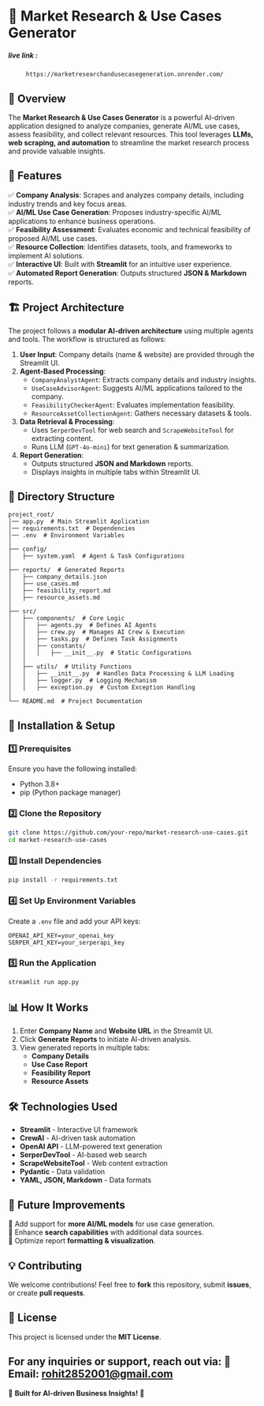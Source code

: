 # 🚀 Market Research & Use Cases Generator
##### live link : 
         https://marketresearchandusecasegeneration.onrender.com/
## 📌 Overview
The **Market Research & Use Cases Generator** is a powerful AI-driven application designed to analyze companies, generate AI/ML use cases, assess feasibility, and collect relevant resources. This tool leverages **LLMs, web scraping, and automation** to streamline the market research process and provide valuable insights.

## 🎯 Features
✅ **Company Analysis**: Scrapes and analyzes company details, including industry trends and key focus areas.  
✅ **AI/ML Use Case Generation**: Proposes industry-specific AI/ML applications to enhance business operations.  
✅ **Feasibility Assessment**: Evaluates economic and technical feasibility of proposed AI/ML use cases.  
✅ **Resource Collection**: Identifies datasets, tools, and frameworks to implement AI solutions.  
✅ **Interactive UI**: Built with **Streamlit** for an intuitive user experience.  
✅ **Automated Report Generation**: Outputs structured **JSON & Markdown** reports.  

## 🏗️ Project Architecture
The project follows a **modular AI-driven architecture** using multiple agents and tools. The workflow is structured as follows:

1. **User Input**: Company details (name & website) are provided through the Streamlit UI.
2. **Agent-Based Processing**:
   - `CompanyAnalystAgent`: Extracts company details and industry insights.
   - `UseCaseAdvisorAgent`: Suggests AI/ML applications tailored to the company.
   - `FeasibilityCheckerAgent`: Evaluates implementation feasibility.
   - `ResourceAssetCollectionAgent`: Gathers necessary datasets & tools.
3. **Data Retrieval & Processing**:
   - Uses `SerperDevTool` for web search and `ScrapeWebsiteTool` for extracting content.
   - Runs LLM (`GPT-4o-mini`) for text generation & summarization.
4. **Report Generation**:
   - Outputs structured **JSON and Markdown** reports.
   - Displays insights in multiple tabs within Streamlit UI.

## 📂 Directory Structure
```
project_root/
│── app.py  # Main Streamlit Application
│── requirements.txt  # Dependencies
│── .env  # Environment Variables
│
├── config/
│   ├── system.yaml  # Agent & Task Configurations
│
├── reports/  # Generated Reports
│   ├── company_details.json
│   ├── use_cases.md
│   ├── feasibility_report.md
│   ├── resource_assets.md
│
├── src/
│   ├── components/  # Core Logic
│   │   ├── agents.py  # Defines AI Agents
│   │   ├── crew.py  # Manages AI Crew & Execution
│   │   ├── tasks.py  # Defines Task Assignments
│   │   ├── constants/
│   │   │   ├── __init__.py  # Static Configurations
│   │
│   ├── utils/  # Utility Functions
│   │   ├── __init__.py  # Handles Data Processing & LLM Loading
│   │   ├── logger.py  # Logging Mechanism
│   │   ├── exception.py  # Custom Exception Handling
│
└── README.md  # Project Documentation
```

## 🚀 Installation & Setup
### **1️⃣ Prerequisites**
Ensure you have the following installed:
- Python 3.8+
- pip (Python package manager)

### **2️⃣ Clone the Repository**
```sh
git clone https://github.com/your-repo/market-research-use-cases.git
cd market-research-use-cases
```

### **3️⃣ Install Dependencies**
```sh
pip install -r requirements.txt
```

### **4️⃣ Set Up Environment Variables**
Create a `.env` file and add your API keys:
```
OPENAI_API_KEY=your_openai_key
SERPER_API_KEY=your_serperapi_key
```

### **5️⃣ Run the Application**
```sh
streamlit run app.py
```

## 📊 How It Works
1. Enter **Company Name** and **Website URL** in the Streamlit UI.
2. Click **Generate Reports** to initiate AI-driven analysis.
3. View generated reports in multiple tabs:
   - **Company Details**
   - **Use Case Report**
   - **Feasibility Report**
   - **Resource Assets**

## 🛠️ Technologies Used
- **Streamlit** - Interactive UI framework
- **CrewAI** - AI-driven task automation
- **OpenAI API** - LLM-powered text generation
- **SerperDevTool** - AI-based web search
- **ScrapeWebsiteTool** - Web content extraction
- **Pydantic** - Data validation
- **YAML, JSON, Markdown** - Data formats

## 📌 Future Improvements
🔹 Add support for **more AI/ML models** for use case generation.  
🔹 Enhance **search capabilities** with additional data sources.  
🔹 Optimize report **formatting & visualization**.  

## 💡 Contributing
We welcome contributions! Feel free to **fork** this repository, submit **issues**, or create **pull requests**.

## 📜 License
This project is licensed under the **MIT License**.

For any inquiries or support, reach out via:
📧 Email: rohit2852001@gmail.com
---
🎯 **Built for AI-driven Business Insights!** 🚀

